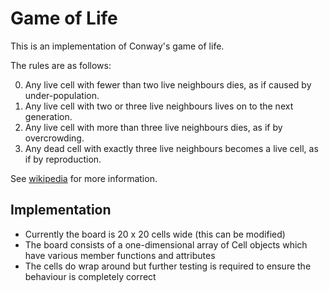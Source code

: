 Game of Life
============

This is an implementation of Conway's game of life. 

The rules are as follows:

0. Any live cell with fewer than two live neighbours dies, as if caused by under-population.
0. Any live cell with two or three live neighbours lives on to the next generation.
0. Any live cell with more than three live neighbours dies, as if by overcrowding.
0. Any dead cell with exactly three live neighbours becomes a live cell, as if by reproduction.

See [wikipedia](https://en.wikipedia.org/wiki/Conway%27s_Game_of_Life) for more information.

Implementation
--------------

* Currently the board is 20 x 20 cells wide (this can be modified) 
* The board consists of a one-dimensional array of Cell objects which have various member functions and attributes
* The cells do wrap around but further testing is required to ensure the behaviour is completely correct
